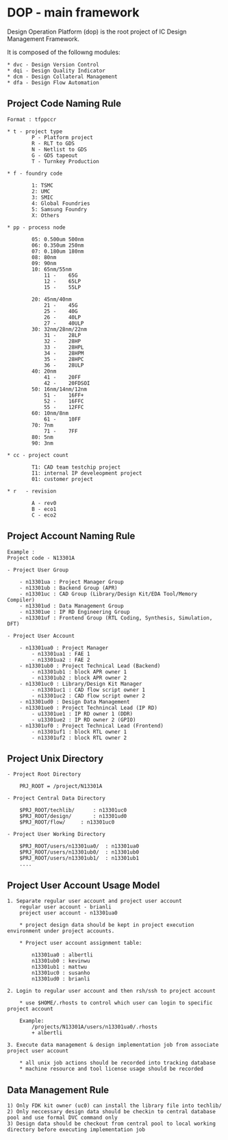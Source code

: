 # DOP - main framework
Design Operation Platform (dop) is the root project of IC Design Management Framework.

It is composed of the followng modules:

	* dvc - Design Version Control
	* dqi - Design Quality Indicator
	* dcm - Design Collateral Management
	* dfa - Design Flow Automation


## Project Code Naming Rule

	Format : tfppccr
	
	* t - project type
			P - Platform project
			R - RLT to GDS
			N - Netlist to GDS
			G - GDS tapeout
			T - Turnkey Production
	
	* f - foundry code
	
			1: TSMC
			2: UMC
			3: SMIC
			4: Global Foundries
			5: Samsung Foundry
			X: Others

	* pp - process node
	
			05: 0.500um	500nm
			06: 0.350um	250nm
			07: 0.180um	180nm
			08: 80nm
			09: 90nm
			10: 65nm/55nm
				11 -	65G
				12 -	65LP
				15 -	55LP

			20: 45nm/40nm
				21 -	45G
				25 -	40G
				26 -	40LP
				27 -	40ULP
			30: 32nm/28nm/22nm
				31 -	28LP
				32 -	28HP
				33 -	28HPL
				34 -	28HPM
				35 -	28HPC
				36 -	28ULP
			40: 20nm
				41 -	20FF
				42 -	20FDSOI
			50: 16nm/14nm/12nm
				51 -	16FF+
				52 -	16FFC
				55 -	12FFC
			60: 10nm/8nm
				61 -	10FF
			70: 7nm
				71 -	7FF
			80: 5nm
			90: 3nm

	* cc - project count
	
			T1: CAD team testchip project
			I1: internal IP develeopment project
			01: customer project

	* r   - revision
	
			A - rev0
			B - eco1
			C - eco2 


## Project Account Naming Rule

	Example :
	Project code - N13301A 

	- Project User Group
	
		- n13301ua : Project Manager Group 
		- n13301ub : Backend Group (APR)
		- n13301uc : CAD Group (Library/Design Kit/EDA Tool/Memory Compiler)
		- n13301ud : Data Management Group
		- n13301ue : IP RD Engineering Group
		- n13301uf : Frontend Group (RTL Coding, Synthesis, Simulation, DFT)

	- Project User Account
	
		- n13301ua0 : Project Manager
			- n13301ua1 : FAE 1
			- n13301ua2 : FAE 2
		- n13301ub0 : Project Technical Lead (Backend)
			- n13301ub1 : block APR owner 1
			- n13301ub2 : block APR owner 2
		- n13301uc0 : Library/Design Kit Manager
			- n13301uc1 : CAD flow script owner 1
			- n13301uc2 : CAD flow script owner 2
		- n13301ud0 : Design Data Management
		- n13301ue0 : Project Technincal Lead (IP RD)
			- u13301ue1 : IP RD owner 1 (DDR)
			- u13301ue2 : IP RD owner 2 (GPIO)
		- n13301uf0 : Project Technical Lead (Frontend)
			- n13301uf1 : block RTL owner 1
			- n13301uf2 : block RTL owner 2


## Project Unix Directory

	- Project Root Directory
	
		PRJ_ROOT = /project/N13301A
		
	- Project Central Data Directory 
	
		$PRJ_ROOT/techlib/		: n13301uc0
		$PRJ_ROOT/design/		: n13301ud0
		$PRJ_ROOT/flow/		: n13301uc0

	- Project User Working Directory 
	
		$PRJ_ROOT/users/n13301ua0/	: n13301ua0
		$PRJ_ROOT/users/n13301ub0/	: n13301ub0
		$PRJ_ROOT/users/n13301ub1/	: n13301ub1
		....
 
## Project User Account Usage Model

	1. Separate regular user account and project user account
		regular user account - brianli
		project user account - n13301ua0

		* project design data should be kept in project execution environment under project accounts.

		* Project user account assignment table:
		
			n13301ua0 : albertli
			n13301ub0 : kevinwu
			n13301ub1 : mattwu
			n13301uc0 : susanho
			n13301ud0 : brianli
	
	2. Login to regular user account and then rsh/ssh to project account

		* use $HOME/.rhosts to control which user can login to specific project account
	
		Example: 
			/projects/N13301A/users/n13301ua0/.rhosts
			+ albertli

	3. Execute data management & design implementation job from associate project user account

		* all unix job actions should be recorded into tracking database
		* machine resource and tool license usage should be recorded  
		
## Data Management Rule

	1) Only FDK kit owner (uc0) can install the library file into techlib/
	2) Only neccessary design data should be checkin to central database pool and use formal DVC command only
	3) Design data should be checkout from central pool to local working directory before executing implementation job

